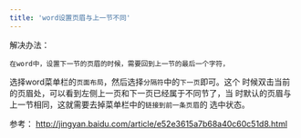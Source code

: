```yaml
---
title: 'word设置页眉与上一节不同'
---
```



解决办法：

    在word中，设置下一节的页眉的时候，需要回到上一节的最后一个字符，
选择word菜单栏的`页面布局`，然后选择`分隔符`中的`下一页`即可。这个
时候双击当前的页眉处，可以看到左侧上一页和下一页已经属于不同节了，当
时默认的页眉与上一节相同，这就需要去掉菜单栏中的`链接到前一条页眉`的
选中状态。

参考：
http://jingyan.baidu.com/article/e52e3615a7b68a40c60c51d8.html



